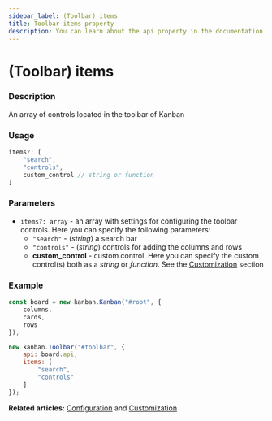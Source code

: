 ```yaml
---
sidebar_label: (Toolbar) items
title: Toolbar items property
description: You can learn about the api property in the documentation of the JavaScript Kanban library. Browse developer guides and API reference, try out code examples and live demos.
---
```


# (Toolbar) items

### Description

An array of controls located in the toolbar of Kanban

### Usage

~~~jsx {}
items?: [
	"search",
	"controls",
	custom_control // string or function
]
~~~

### Parameters

- `items?: array` - an array with settings for configuring the toolbar controls. Here you can specify the following parameters:
	- `"search"` - (*string*) a search bar
	- `"controls"` - (*string*) controls for adding the columns and rows
	- **custom_control** - custom control. Here you can specify the custom control(s) both as a *string* or *function*. See the [Customization](../../../guides/customization#custom-toolbar) section

### Example

~~~jsx {9-12}
const board = new kanban.Kanban("#root", {
	columns,
	cards,
	rows
});

new kanban.Toolbar("#toolbar", {
	api: board.api,
	items: [
		"search",
		"controls"
	]
});
~~~

**Related articles:** [Configuration](../../../guides/configuration#toolbar) and [Customization](../../../guides/customization#custom-toolbar)
